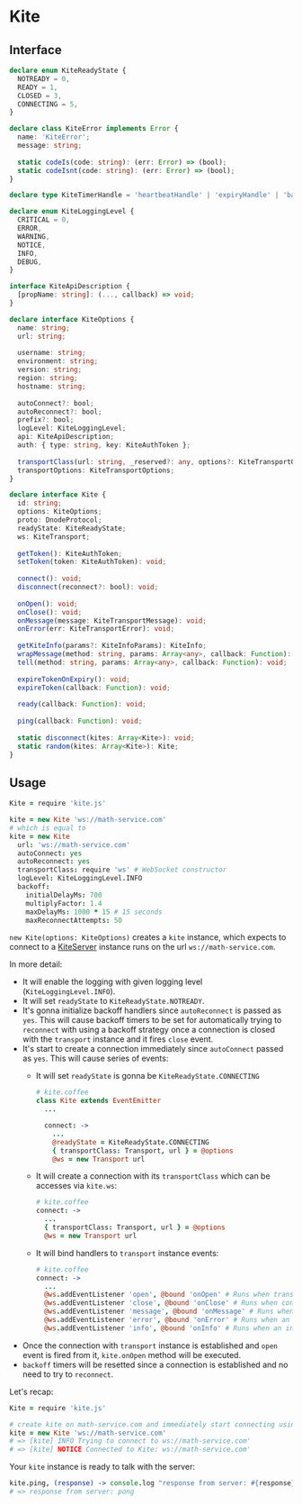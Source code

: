 # Kite

## Interface

```typescript
declare enum KiteReadyState {
  NOTREADY = 0,
  READY = 1,
  CLOSED = 3,
  CONNECTING = 5,
}

declare class KiteError implements Error {
  name: 'KiteError';
  message: string;
  
  static codeIs(code: string): (err: Error) => (bool);
  static codeIsnt(code: string): (err: Error) => (bool);
}

declare type KiteTimerHandle = 'heartbeatHandle' | 'expiryHandle' | 'backoffHandle'

declare enum KiteLoggingLevel {
  CRITICAL = 0,
  ERROR,
  WARNING,
  NOTICE,
  INFO,
  DEBUG,
}

interface KiteApiDescription {
  [propName: string]: (..., callback) => void;
}

declare interface KiteOptions {
  name: string;
  url: string;
  
  username: string;
  environment: string;
  version: string;
  region: string;
  hostname: string;
  
  autoConnect?: bool;
  autoReconnect?: bool;
  prefix?: bool;
  logLevel: KiteLoggingLevel;
  api: KiteApiDescription;
  auth: { type: string, key: KiteAuthToken };
  
  transportClass(url: string, _reserved?: any, options?: KiteTransportOptions): KiteTransport;
  transportOptions: KiteTransportOptions;
}

declare interface Kite {
  id: string;
  options: KiteOptions;
  proto: DnodeProtocol;
  readyState: KiteReadyState;
  ws: KiteTransport;
  
  getToken(): KiteAuthToken;
  setToken(token: KiteAuthToken): void;
  
  connect(): void;
  disconnect(reconnect?: bool): void;
  
  onOpen(): void;
  onClose(): void;
  onMessage(message: KiteTransportMessage): void;
  onError(err: KiteTransportError): void;
  
  getKiteInfo(params?: KiteInfoParams): KiteInfo;
  wrapMessage(method: string, params: Array<any>, callback: Function): DnodeScrubberMessage;
  tell(method: string, params: Array<any>, callback: Function): void;
  
  expireTokenOnExpiry(): void;
  expireToken(callback: Function): void;
  
  ready(callback: Function): void;
  
  ping(callback: Function): void;
  
  static disconnect(kites: Array<Kite>): void;
  static random(kites: Array<Kite>): Kite;
}
```

## Usage

```coffeescript
Kite = require 'kite.js'

kite = new Kite 'ws://math-service.com'
# which is equal to
kite = new Kite
  url: 'ws://math-service.com'
  autoConnect: yes
  autoReconnect: yes
  transportClass: require 'ws' # WebSocket constructor
  logLevel: KiteLoggingLevel.INFO
  backoff: 
    initialDelayMs: 700
    multiplyFactor: 1.4
    maxDelayMs: 1000 * 15 # 15 seconds
    maxReconnectAttempts: 50
```

`new Kite(options: KiteOptions)` creates a `kite` instance, which expects to connect to a
[KiteServer](kite-server.md) instance runs on the url `ws://math-service.com`.

In more detail:
- It will enable the logging with given logging level (`KiteLoggingLevel.INFO`).
- It will set `readyState` to `KiteReadyState.NOTREADY`.
- It's gonna initialize backoff handlers since `autoReconnect` is passed as `yes`. This will cause backoff timers to be set for automatically trying to `reconnect` with using a backoff strategy once a connection is closed with the `transport` instance and it fires `close` event.
- It's start to create a connection immediately since `autoConnect` passed as `yes`. This will cause series of events:
  - It will set `readyState` is gonna be `KiteReadyState.CONNECTING`
    ```coffeescript
    # kite.coffee
    class Kite extends EventEmitter
      ...

      connect: ->
        ...
        @readyState = KiteReadyState.CONNECTING
        { transportClass: Transport, url } = @options
        @ws = new Transport url
    ```
  - It will create a connection with its `transportClass` which can be accesses via `kite.ws`:
    ```coffeescript
    # kite.coffee
    connect: ->
      ...
      { transportClass: Transport, url } = @options
      @ws = new Transport url
    ```
  - It will bind handlers to `transport` instance events:
  
    ```coffeescript
    # kite.coffee
    connect: ->
      ...
      @ws.addEventListener 'open', @bound 'onOpen' # Runs when transport is ready for calls.
      @ws.addEventListener 'close', @bound 'onClose' # Runs when connection with transport is closed.
      @ws.addEventListener 'message', @bound 'onMessage' # Runs when a message is received from server.
      @ws.addEventListener 'error', @bound 'onError' # Runs when an error happens in the transport and/or connection with it.
      @ws.addEventListener 'info', @bound 'onInfo' # Runs when an info request is sent.
    ```
- Once the connection with `transport` instance is established and `open` event is fired from it, `kite.onOpen` method will be executed.
- `backoff` timers will be resetted since a connection is established and no need to try to `reconnect`.

Let's recap:

```coffeescript
Kite = require 'kite.js'

# create kite on math-service.com and immediately start connecting using a websocket.
kite = new Kite 'ws://math-service.com'
# => [kite] INFO Trying to connect to ws://math-service.com'
# => [kite] NOTICE Connected to Kite: ws://math-service.com'
```

Your `kite` instance is ready to talk with the server:
```coffeescript
kite.ping, (response) -> console.log "response from server: #{response}"
# => response from server: pong
```
